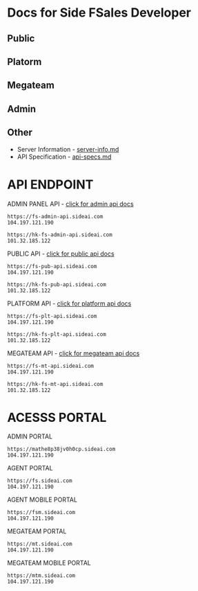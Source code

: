 # Docs for Side FSales Developer

## Public

## Platorm

## Megateam

## Admin

## Other
* Server Information - [server-info.md](other/server-info.md)
* API Specification - [api-specs.md](other/api-spec.md)

# API ENDPOINT
ADMIN PANEL API - [click for admin api docs](admin/)
```
https://fs-admin-api.sideai.com
104.197.121.190

https://hk-fs-admin-api.sideai.com
101.32.185.122
```

PUBLIC API - [click for public api docs](public/)
```
https://fs-pub-api.sideai.com
104.197.121.190

https://hk-fs-pub-api.sideai.com
101.32.185.122
```

PLATFORM API - [click for platform api docs](platform/)
```
https://fs-plt-api.sideai.com
104.197.121.190

https://hk-fs-plt-api.sideai.com
101.32.185.122
```

MEGATEAM API - [click for megateam api docs](megateam/)
```
https://fs-mt-api.sideai.com
104.197.121.190

https://hk-fs-mt-api.sideai.com
101.32.185.122
```

# ACESSS PORTAL

ADMIN PORTAL
```
https://mathe8p38jv0h0cp.sideai.com
104.197.121.190
```

AGENT PORTAL
```
https://fs.sideai.com
104.197.121.190
```

AGENT MOBILE PORTAL
```
https://fsm.sideai.com
104.197.121.190
```

MEGATEAM PORTAL
```
https://mt.sideai.com
104.197.121.190
```

MEGATEAM MOBILE PORTAL
```
https://mtm.sideai.com
104.197.121.190
```



